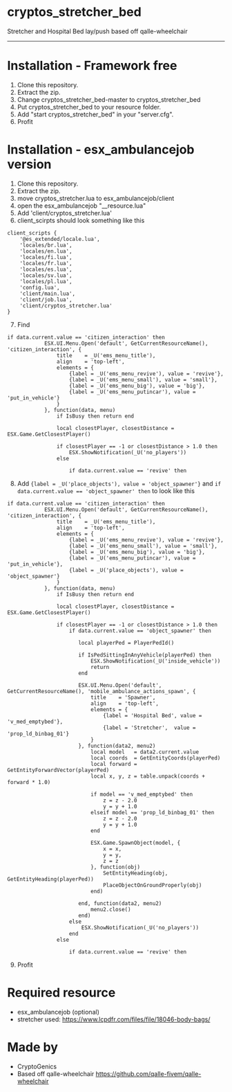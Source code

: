 # cryptos_stretcher_bed
Stretcher and Hospital Bed lay/push based off qalle-wheelchair
___

# Installation - Framework free
1. Clone this repository.
2. Extract the zip.
3. Change cryptos_stretcher_bed-master to cryptos_stretcher_bed
3. Put cryptos_stretcher_bed to your resource folder.
4. Add "start cryptos_stretcher_bed" in your "server.cfg".
5. Profit

# Installation - esx_ambulancejob version
1. Clone this repository.
2. Extract the zip.
3. move cryptos_stretcher.lua to esx_ambulancejob/client
4. open the esx_ambulancejob "__resource.lua"
5. Add 'client/cryptos_stretcher.lua'
6. client_scirpts should look something like this
```
client_scripts {
	'@es_extended/locale.lua',
	'locales/br.lua',
	'locales/en.lua',
	'locales/fi.lua',
	'locales/fr.lua',
	'locales/es.lua',
	'locales/sv.lua',
	'locales/pl.lua',
	'config.lua',
	'client/main.lua',
	'client/job.lua',
	'client/cryptos_stretcher.lua'
}
```
7. Find 
```
if data.current.value == 'citizen_interaction' then
			ESX.UI.Menu.Open('default', GetCurrentResourceName(), 'citizen_interaction', {
				title    = _U('ems_menu_title'),
				align    = 'top-left',
				elements = {
					{label = _U('ems_menu_revive'), value = 'revive'},
					{label = _U('ems_menu_small'), value = 'small'},
					{label = _U('ems_menu_big'), value = 'big'},
					{label = _U('ems_menu_putincar'), value = 'put_in_vehicle'}
				}
			}, function(data, menu)
				if IsBusy then return end

				local closestPlayer, closestDistance = ESX.Game.GetClosestPlayer()

				if closestPlayer == -1 or closestDistance > 1.0 then
					ESX.ShowNotification(_U('no_players'))
				else

					if data.current.value == 'revive' then
```
8. Add 
```{label = _U('place_objects'), value = 'object_spawner'}```
and ```if data.current.value == 'object_spawner' then``` to look like this
```
if data.current.value == 'citizen_interaction' then
			ESX.UI.Menu.Open('default', GetCurrentResourceName(), 'citizen_interaction', {
				title    = _U('ems_menu_title'),
				align    = 'top-left',
				elements = {
					{label = _U('ems_menu_revive'), value = 'revive'},
					{label = _U('ems_menu_small'), value = 'small'},
					{label = _U('ems_menu_big'), value = 'big'},
					{label = _U('ems_menu_putincar'), value = 'put_in_vehicle'},
					{label = _U('place_objects'), value = 'object_spawner'}
				}
			}, function(data, menu)
				if IsBusy then return end

				local closestPlayer, closestDistance = ESX.Game.GetClosestPlayer()

				if closestPlayer == -1 or closestDistance > 1.0 then
					if data.current.value == 'object_spawner' then
   
					   local playerPed = PlayerPedId()
				   
					   if IsPedSittingInAnyVehicle(playerPed) then
						   ESX.ShowNotification(_U('inside_vehicle'))
						   return
					   end
				   
					   ESX.UI.Menu.Open('default', GetCurrentResourceName(), 'mobile_ambulance_actions_spawn', {
						   title    = 'Spawner',
						   align    = 'top-left',
						   elements = {
							   {label = 'Hospital Bed', value = 'v_med_emptybed'},
							   {label = 'Stretcher',  value = 'prop_ld_binbag_01'}
						   }
					   }, function(data2, menu2)
						   local model   = data2.current.value
						   local coords  = GetEntityCoords(playerPed)
						   local forward = GetEntityForwardVector(playerPed)
						   local x, y, z = table.unpack(coords + forward * 1.0)
				   
						   if model == 'v_med_emptybed' then
							   z = z - 2.0
							   y = y + 1.0
						   elseif model == 'prop_ld_binbag_01' then
							   z = z - 2.0
							   y = y + 1.0
						   end
				   
						   ESX.Game.SpawnObject(model, {
							   x = x,
							   y = y,
							   z = z
						   }, function(obj)
							   SetEntityHeading(obj, GetEntityHeading(playerPed))
							   PlaceObjectOnGroundProperly(obj)
						   end)
				   
					   end, function(data2, menu2)
						   menu2.close()
					   end)
					else
						ESX.ShowNotification(_U('no_players'))
					end
				else

					if data.current.value == 'revive' then
```
9. Profit

# Required resource
- esx_ambulancejob (optional)
- stretcher used: https://www.lcpdfr.com/files/file/18046-body-bags/

# Made by
- CryptoGenics
- Based off qalle-wheelchair https://github.com/qalle-fivem/qalle-wheelchair
